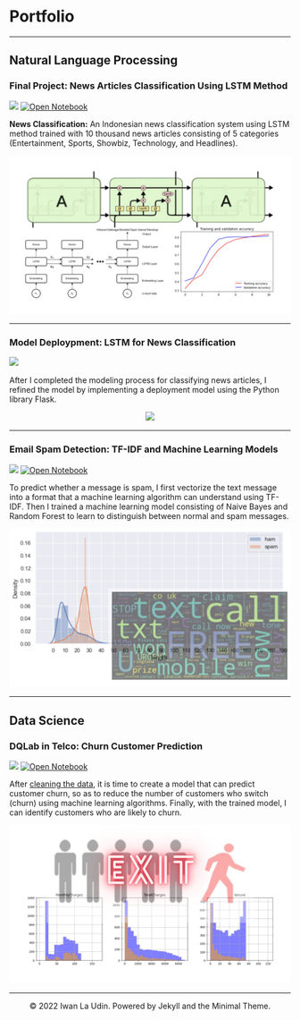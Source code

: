 # Portfolio
---
## Natural Language Processing

### Final Project: News Articles Classification Using LSTM Method

[![](https://img.shields.io/badge/GitHub-View_on_GitHub-blue?logo=GitHub)](https://github.com/iwanlaudin0101/Teks-Klasifikasi-Menggunakan-Model-LSTM)
[![Open Notebook](https://img.shields.io/badge/Jupyter-Open_Notebook-blue?logo=Jupyter)](posts/classification-articles-using-lstm-method.html)

**News Classification:** An Indonesian news classification system using LSTM method trained with 10 thousand news articles consisting of 5 categories (Entertainment, Sports, Showbiz, Technology, and Headlines).

<center><img src="images/project01.jpg?raw=true"/></center>

---
### Model Deploypment: LSTM for News Classification

[![](https://img.shields.io/badge/GitHub-View_on_GitHub-blue?logo=GitHub)](https://github.com/iwanlaudin0101/model-deployment/tree/main/lstm-for-news-classification-app)

After I completed the modeling process for classifying news articles, I refined the model by implementing a deployment model using the Python library Flask.

<center><img src="images/deploy.gif?raw=true"/></center>

---
### Email Spam Detection: TF-IDF and Machine Learning Models

[![](https://img.shields.io/badge/GitHub-View_on_GitHub-blue?logo=GitHub)](https://github.com/iwanlaudin0101/text-classification/blob/main/email-spam-detection/email-spam-detection.ipynb)
[![Open Notebook](https://img.shields.io/badge/Jupyter-Open_Notebook-blue?logo=Jupyter)](posts/email-spam-detection.html)

To predict whether a message is spam, I first vectorize the text message into a format that a machine learning algorithm can understand using TF-IDF. Then I trained a machine learning model consisting of Naive Bayes and Random Forest to learn to distinguish between normal and spam messages. 

<center><img src="images/project02.jpg?raw=true"/></center>

---
## Data Science

### DQLab in Telco: Churn Customer Prediction

[![](https://img.shields.io/badge/GitHub-View_on_GitHub-blue?logo=GitHub)](https://github.com/iwanlaudin0101/customer-churn-prediction/blob/main/dqlab-telco-churn-prediction/customer-churn-prediction-using-machine-learning.ipynb)
[![Open Notebook](https://img.shields.io/badge/Jupyter-Open_Notebook-blue?logo=Jupyter)](posts/dqlab-telco-customer-churn-prediction.html)

After [cleaning the data](https://github.com/iwanlaudin0101/data-cleansing-with-python/blob/main/data-science-in-telco-data-cleansing.ipynb), it is time to create a model that can predict customer churn, so as to reduce the number of customers who switch (churn) using machine learning algorithms. Finally, with the trained model, I can identify customers who are likely to churn.

<center><img src="images/project03.jpg?raw=true"/></center>

---
<center>© 2022 Iwan La Udin. Powered by Jekyll and the Minimal Theme.</center>